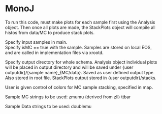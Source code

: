 # MonoJ

To run this code, must make plots for each sample first using the Analysis object.  Then once all plots are made, the StackPlots object will compile all histos from data/MC to produce stack plots.

Specify input samples in main.	  
Specify isMC == true with the sample.
Samples are stored on local EOS, and are called in implementation files via xrootd.

Specify output directory for whole schema.
Analysis object individual plots will be placed in output directory and will be saved under {user outputdir}/{sample name}_{MC/data}.  Saved as user defined output type.  Also stored in root file.
StackPlots output stored in {user outputdir}/stacks.

User is given control of colors for MC sample stacking, specified in map.  

Sample MC strings to be used:
zmumu (derived from zll)
ttbar

Sample Data strings to be used:
doublemu